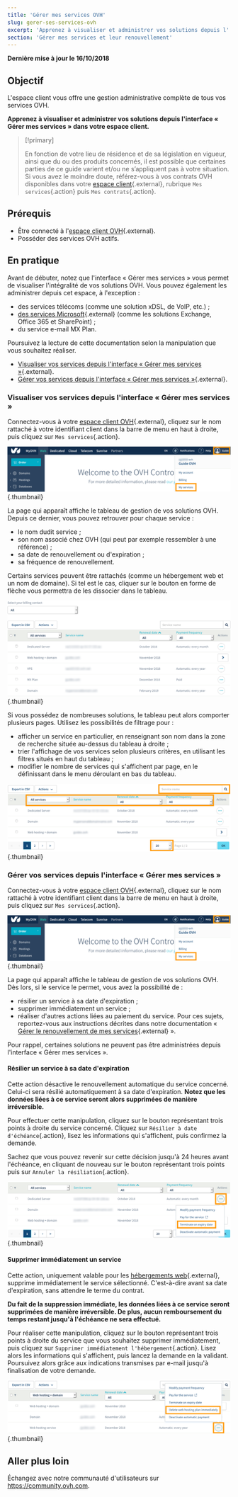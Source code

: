 ```yaml
---
title: 'Gérer mes services OVH'
slug: gerer-ses-services-ovh
excerpt: 'Apprenez à visualiser et administrer vos solutions depuis l''interface « Gérer mes services » dans votre espace client'
section: 'Gérer mes services et leur renouvellement'
---
```


**Dernière mise à jour le 16/10/2018**

## Objectif

L'espace client vous offre une gestion administrative complète de tous vos services OVH. 

**Apprenez à visualiser et administrer vos solutions depuis l'interface « Gérer mes services » dans votre espace client.**

> [!primary]
>
> En fonction de votre lieu de résidence et de sa législation en vigueur, ainsi que du ou des produits concernés, il est possible que certaines parties de ce guide varient et/ou ne s’appliquent pas à votre situation. Si vous avez le moindre doute, référez-vous à vos contrats OVH disponibles dans votre [espace client](https://www.ovh.com/auth/?action=gotomanager){.external}, rubrique `Mes services`{.action} puis `Mes contrats`{.action}.
>


## Prérequis

- Être connecté à l'[espace client OVH](https://www.ovh.com/auth/?action=gotomanager){.external}.
- Posséder des services OVH actifs.

## En pratique

Avant de débuter, notez que l'interface « Gérer mes services » vous permet de visualiser l'intégralité de vos solutions OVH. Vous pouvez également les administrer depuis cet espace, à l'exception :

- des services télécoms (comme une solution xDSL, de VoIP, etc.) ;
- [des services Microsoft](https://www.ovh.com/fr/solutions-collaboratives-microsoft/){.external} (comme les solutions Exchange, Office 365 et SharePoint) ;
- du service e-mail MX Plan.

Poursuivez la lecture de cette documentation selon la manipulation que vous souhaitez réaliser.

- [Visualiser vos services depuis l'interface « Gérer mes services »](https://docs.ovh.com/fr/billing/gerer-ses-services-ovh/#visualiser-vos-services-depuis-linterface-gerer-mes-services){.external}.
- [Gérer vos services depuis l'interface « Gérer mes services »](https://docs.ovh.com/fr/billing/gerer-ses-services-ovh/#gerer-vos-services-depuis-linterface-gerer-mes-services){.external}.

### Visualiser vos services depuis l'interface « Gérer mes services »

Connectez-vous à votre [espace client OVH](https://www.ovhtelecom.fr/manager/auth/?action=gotomanager){.external}, cliquez sur le nom rattaché à votre identifiant client dans la barre de menu en haut à droite, puis cliquez sur `Mes services`{.action}.

![manageservices](images/manage-ovh-services-step1.png){.thumbnail}

La page qui apparaît affiche le tableau de gestion de vos solutions OVH. Depuis ce dernier, vous pouvez retrouver pour chaque service :

- le nom dudit service ;
- son nom associé chez OVH (qui peut par exemple ressembler à une référence) ;
- sa date de renouvellement ou d'expiration ;
- sa fréquence de renouvellement.

Certains services peuvent être rattachés (comme un hébergement web et un nom de domaine). Si tel est le cas, cliquer sur le bouton en forme de flèche vous permettra de les dissocier dans le tableau.

![manageservices](images/manage-ovh-services-step2.png){.thumbnail}

Si vous possédez de nombreuses solutions, le tableau peut alors comporter plusieurs pages. Utilisez les possibilités de filtrage pour :

- afficher un service en particulier, en renseignant son nom dans la zone de recherche située au-dessus du tableau à droite ;
- trier l'affichage de vos services selon plusieurs critères, en utilisant les filtres situés en haut du tableau ; 
- modifier le nombre de services qui s'affichent par page, en le définissant dans le menu déroulant en bas du tableau.

![manageservices](images/manage-ovh-services-step3.png){.thumbnail}

### Gérer vos services depuis l'interface « Gérer mes services »

Connectez-vous à votre [espace client OVH](https://www.ovhtelecom.fr/manager/auth/?action=gotomanager){.external}, cliquez sur le nom rattaché à votre identifiant client dans la barre de menu en haut à droite, puis cliquez sur `Mes services`{.action}.

![manageservices](images/manage-ovh-services-step1.png){.thumbnail}

La page qui apparaît affiche le tableau de gestion de vos solutions OVH. Dès lors, si le service le permet, vous avez la possibilité de :

- résilier un service à sa date d'expiration ;
- supprimer immédiatement un service ;
- réaliser d'autres actions liées au paiement du service. Pour ces sujets, reportez-vous aux instructions décrites dans notre documentation « [Gérer le renouvellement de mes services](https://docs.ovh.com/fr/billing/renouvellement-automatique-ovh/){.external} ».

Pour rappel, certaines solutions ne peuvent pas être administrées depuis l'interface « Gérer mes services ».

#### Résilier un service à sa date d'expiration

Cette action désactive le renouvellement automatique du service concerné. Celui-ci sera résilié automatiquement à sa date d'expiration. **Notez que les données liées à ce service seront alors supprimées de manière irréversible.** 

Pour effectuer cette manipulation, cliquez sur le bouton représentant trois points à droite du service concerné. Cliquez sur `Résilier à date d'échéance`{.action}, lisez les informations qui s'affichent, puis confirmez la demande.

Sachez que vous pouvez revenir sur cette décision jusqu'à 24 heures avant l'échéance, en cliquant de nouveau sur le bouton représentant trois points puis sur `Annuler la résiliation`{.action}.

![manageservices](images/manage-ovh-services-step4.png){.thumbnail}

#### Supprimer immédiatement un service

Cette action, uniquement valable pour les [hébergements web](https://www.ovh.com/fr/hebergement-web/){.external}, supprime immédiatement le service sélectionné. C'est-à-dire avant sa date d'expiration, sans attendre le terme du contrat.

**Du fait de la suppression immédiate, les données liées à ce service seront supprimées de manière irréversible. De plus, aucun remboursement du temps restant jusqu'à l'échéance ne sera effectué.** 

Pour réaliser cette manipulation, cliquez sur le bouton représentant trois points à droite du service que vous souhaitez supprimer immédiatement, puis cliquez sur `Supprimer immédiatement l'hébergement`{.action}. Lisez alors les informations qui s'affichent, puis lancez la demande en la validant. Poursuivez alors grâce aux indications transmises par e-mail jusqu'à finalisation de votre demande.

![manageservices](images/manage-ovh-services-step5.png){.thumbnail}

## Aller plus loin

Échangez avec notre communauté d'utilisateurs sur <https://community.ovh.com>.
